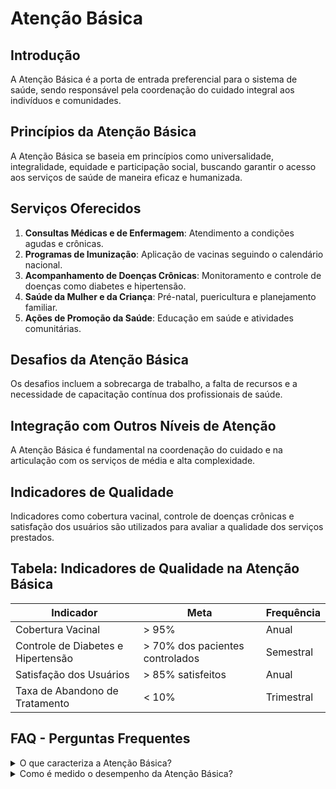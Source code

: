 
# Atenção Básica

## Introdução
A Atenção Básica é a porta de entrada preferencial para o sistema de saúde, sendo responsável pela coordenação do cuidado integral aos indivíduos e comunidades.

## Princípios da Atenção Básica
A Atenção Básica se baseia em princípios como universalidade, integralidade, equidade e participação social, buscando garantir o acesso aos serviços de saúde de maneira eficaz e humanizada.

## Serviços Oferecidos
1. **Consultas Médicas e de Enfermagem**: Atendimento a condições agudas e crônicas.
2. **Programas de Imunização**: Aplicação de vacinas seguindo o calendário nacional.
3. **Acompanhamento de Doenças Crônicas**: Monitoramento e controle de doenças como diabetes e hipertensão.
4. **Saúde da Mulher e da Criança**: Pré-natal, puericultura e planejamento familiar.
5. **Ações de Promoção da Saúde**: Educação em saúde e atividades comunitárias.

## Desafios da Atenção Básica
Os desafios incluem a sobrecarga de trabalho, a falta de recursos e a necessidade de capacitação contínua dos profissionais de saúde.

## Integração com Outros Níveis de Atenção
A Atenção Básica é fundamental na coordenação do cuidado e na articulação com os serviços de média e alta complexidade.

## Indicadores de Qualidade
Indicadores como cobertura vacinal, controle de doenças crônicas e satisfação dos usuários são utilizados para avaliar a qualidade dos serviços prestados.

## Tabela: Indicadores de Qualidade na Atenção Básica
| Indicador                      | Meta                                  | Frequência |
|--------------------------------|---------------------------------------|------------|
| Cobertura Vacinal              | > 95%                                 | Anual      |
| Controle de Diabetes e Hipertensão | > 70% dos pacientes controlados   | Semestral  |
| Satisfação dos Usuários         | > 85% satisfeitos                     | Anual      |
| Taxa de Abandono de Tratamento  | < 10%                                 | Trimestral |

## FAQ - Perguntas Frequentes

<details>
<summary>O que caracteriza a Atenção Básica?</summary>
A Atenção Básica caracteriza-se pela oferta de serviços essenciais de saúde, acessíveis e próximos à comunidade, visando a promoção, prevenção, diagnóstico, tratamento e reabilitação.
</details>

<details>
<summary>Como é medido o desempenho da Atenção Básica?</summary>
O desempenho é medido por meio de indicadores como cobertura vacinal, controle de doenças crônicas e a satisfação dos usuários.
</details>
